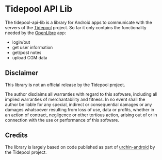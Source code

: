 # Tidepool API Lib
The tidepool-api-lib is a library for Android apps to communicate with the servers of the [Tidepool](http://tidepool.io/) project.
So far it only contains the functionality needed by the [OpenLibre](https://github.com/DorianScholz/OpenLibre) app:

 * login/out
 * get user information
 * get/post notes
 * upload CGM data

## Disclaimer
This library is not an official release by the Tidepool project.

The author disclaims all warranties with regard to this software, including all implied warranties of merchantability and fitness.
In no event shall the author be liable for any special, indirect or consequential damages or any damages whatsoever resulting from loss of use, data or profits,
whether in an action of contract, negligence or other tortious action, arising out of or in connection with the use or performance of this software.

## Credits
The library is largely based on code published as part of [urchin-android](https://github.com/tidepool-org/urchin-android) by the Tidepool project.
